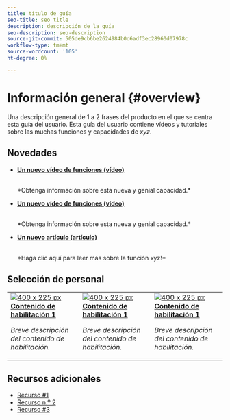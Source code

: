 ```yaml
---
title: título de guía
seo-title: seo title
description: descripción de la guía
seo-description: seo-description
source-git-commit: 505de9cb6be2624984b0d6adf3ec28960d07978c
workflow-type: tm+mt
source-wordcount: '105'
ht-degree: 0%

---
```



# Información general {#overview}

Una descripción general de 1 a 2 frases del producto en el que se centra esta guía del usuario. Esta guía del usuario contiene vídeos y tutoriales sobre las muchas funciones y capacidades de *xyz*.

## Novedades

* **[Un nuevo vídeo de funciones (vídeo)](README.md)**

   <br>
   *Obtenga información sobre esta nueva y genial capacidad.*

* **[Un nuevo vídeo de funciones (vídeo)](README.md)**

   <br>
   *Obtenga información sobre esta nueva y genial capacidad.*

* **[Un nuevo artículo (artículo)](README.md)**

   <br>
   *Haga clic aquí para leer más sobre la función xyz!*

## Selección de personal

<table>
<tr>
  <td>
    <a href="#">
      <img alt="400 x 225 px" src="myimage.png" />
    </a>
    <div>
      <a href="#">
    <strong>Contenido de habilitación 1</strong>
    </a>
    </div>
    <p>
    <em>Breve descripción del contenido de habilitación.</em>
    <p>
  </td>
   <td>
    <a href="#">
      <img alt="400 x 225 px" src="myimage.png" />
    </a>
    <div>
      <a href="#">
    <strong>Contenido de habilitación 1</strong>
    </a>
    </div>
    <p>
    <em>Breve descripción del contenido de habilitación.</em>
    <p>
  </td>
  <td>
    <a href="#">
      <img alt="400 x 225 px" src="myimage.png" />
    </a>
    <div>
      <a href="#">
    <strong>Contenido de habilitación 1</strong>
    </a>
    </div>
    <p>
    <em>Breve descripción del contenido de habilitación.</em>
    <p>
  </td>
</tr>
</table>

## Recursos adicionales

* [Recurso #1](README.md)
* [Recurso n.º 2](README.md)
* [Recurso #3](README.md)
